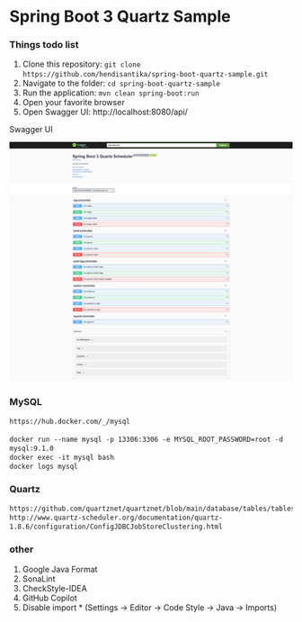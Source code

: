 # Spring Boot 3 Quartz Sample

### Things todo list

1. Clone this repository: `git clone https://github.com/hendisantika/spring-boot-quartz-sample.git`
2. Navigate to the folder: `cd spring-boot-quartz-sample`
3. Run the application: `mvn clean spring-boot:run`
4. Open your favorite browser
5. Open Swagger UI: http://localhost:8080/api/

Swagger UI

![Swagger UI](img/Swagger-UI.png "Swagger UI")

### MySQL

    https://hub.docker.com/_/mysql

    docker run --name mysql -p 13306:3306 -e MYSQL_ROOT_PASSWORD=root -d mysql:9.1.0
    docker exec -it mysql bash
    docker logs mysql

### Quartz

    https://github.com/quartznet/quartznet/blob/main/database/tables/tables_mysql_innodb.sql
    http://www.quartz-scheduler.org/documentation/quartz-1.8.6/configuration/ConfigJDBCJobStoreClustering.html

### other

1. Google Java Format
2. SonaLint
3. CheckStyle-IDEA
4. GitHub Copilot
5. Disable import * (Settings -> Editor -> Code Style -> Java -> Imports)
